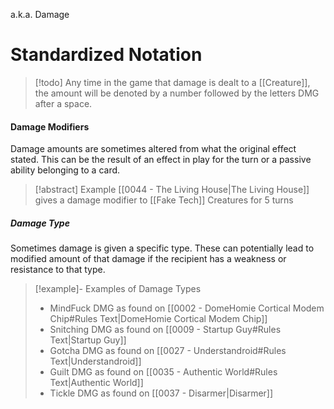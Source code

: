 a.k.a. Damage

# Standardized Notation

> [!todo] Any time in the game that damage is dealt to a [[Creature]], the amount will be denoted by a number followed by the letters DMG after a space.

#### Damage Modifiers

Damage amounts are sometimes altered from what the original effect stated. This can be the result of an effect in play for the turn or a passive ability belonging to a card.

> [!abstract] Example
> [[0044 - The Living House|The Living House]] gives a damage modifier to [[Fake Tech]] Creatures for 5 turns

##### Damage Type

Sometimes damage is given a specific type. These can potentially lead to modified amount of that damage if the recipient has a weakness or resistance to that type.

> [!example]- Examples of Damage Types
>  
>  - MindFuck DMG as found on [[0002 - DomeHomie Cortical Modem Chip#Rules Text|DomeHomie Cortical Modem Chip]]
>  - Snitching DMG as found on [[0009 - Startup Guy#Rules Text|Startup Guy]]
>  - Gotcha DMG as found on [[0027 - Understandroid#Rules Text|Understandroid]]
>  - Guilt DMG as found on [[0035 - Authentic World#Rules Text|Authentic World]]
>  - Tickle DMG as found on [[0037 - Disarmer|Disarmer]]





